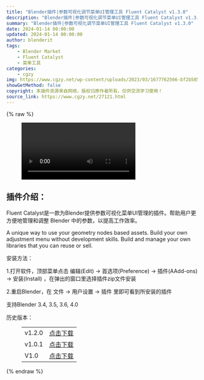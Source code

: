 ```yaml
---
title: "Blender插件|参数可视化调节菜单UI管理工具 Fluent Catalyst v1.3.0"
description: "Blender插件|参数可视化调节菜单UI管理工具 Fluent Catalyst v1.3.0"
summary: "Blender插件|参数可视化调节菜单UI管理工具 Fluent Catalyst v1.3.0"
date: 2024-01-14 00:00:00
updated: 2024-01-14 00:00:00
author: blenderit
tags: 
    - Blender Market
    - Fluent Catalyst
    - 菜单工具
categories:
    - cgzy
img: https://www.cgzy.net/wp-content/uploads/2023/03/1677762566-bf2b585aaeb7a04.jpg
showGetMethod: false
copyright: 本插件资源来自网络，版权归原作者所有，仅供交流学习使用！
source_link: https://www.cgzy.net/27121.html
---
```


{% raw %}
<figure class="wp-block-video aligncenter"><video controls src="https://cloud.video.taobao.com//play/u/717183932/p/1/e/6/t/1/399972686077.mp4"></video></figure><div class="wp-block-pandastudio-title"><div class="title_style_01"><h2 id="h2-0">插件介绍：</h2></div></div><p class="is-style-text-indent-2em">Fluent Catalyst是一款为Blender提供参数可视化菜单UI管理的插件。帮助用户更方便地管理和调整 Blender 中的参数，以提高工作效率。</p><p>A unique way to use your geometry nodes based assets. Build your own adjustment menu without development skills. Build and manage your own libraries that you can reuse or sell.</p><div class="wp-block-pandastudio-title"><div class="title_style_01"><p>安装方法：</p></div></div><p>1.打开软件，顶部菜单点击 编辑(Edit) → 首选项(Preference) → 插件(AAdd-ons) → 安装(Install) ，在弹出的窗口里选择插件zip文件安装</p><p>2.重启Blender，在 文件 → 用户设置 → 插件 里即可看到所安装的插件</p><div class="wp-block-pandastudio-tips"><div class="tip success "><p>支持Blender 3.4, 3.5, 3.6, 4.0</p>
</div></div><div class="wp-block-pandastudio-title"><div class="title_style_01"><p>历史版本：</p></div></div><figure class="wp-block-table has-medium-font-size"><table><tbody><tr><td>v1.2.0</td><td><a href="https://www.cgzy.net/go?_=e8209222bfaHR0cHM6Ly9wYW4uYmFpZHUuY29tL3MvMUxBeWZaUXIzUXBmVGhraTBlZTFsTGc%2FcHdkPXA3cHM%3D" target="_blank">点击下载</a></td></tr><tr><td>v1.0.1</td><td><a href="https://www.cgzy.net/go?_=84dcc1b11baHR0cHM6Ly9wYW4uYmFpZHUuY29tL3MvMUl3eFV3WnZTSmVSdHVvZHJYWjhfYUE%2FcHdkPXdpeTE%3D" target="_blank">点击下载</a></td></tr><tr><td>V1.0</td><td><a href="https://www.cgzy.net/go?_=c406932da5aHR0cHM6Ly9wYW4uYmFpZHUuY29tL3MvMTFPX18ycG43Q3dWN2hZWXFxMlYzMkE%2FcHdkPW1yMjY%3D" target="_blank" rel="noreferrer noopener">点击下载</a></td></tr></tbody></table></figure>
<div style="display: none">cgzy</div>
{% endraw %}